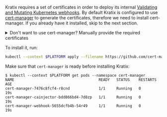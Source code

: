 Kratix requires a set of certificates in order to deploy its internal
[Validating and Mutating Kubernetes
webhooks](https://kubernetes.io/docs/reference/access-authn-authz/extensible-admission-controllers/).
By default Kratix is configured to use [cert-manager](https://cert-manager.io/) to
generate the certificates, therefore we need to install cert-manager. If you already
have it installed, skip to the next section.

<details>

   <summary> Don't want to use cert-manager? Manually provide the required
   certificates </summary>

Cert-manager is used to generate a CA, and a key/cert pair which is
configured for the following DNS names:
- `kratix-platform-webhook-service.kratix-platform-system.svc.cluster.local`
- `kratix-platform-webhook-service.kratix-platform-system.svc`

To manually provide the required certificates, you need to create the
`webhook-server-cert` secret in the `kratix-platform-system` namespace with the
following keys:

```yaml
apiVersion: v1
data:
  ca.crt: # Base64 encoded Root CA certificate
  tls.crt: # Base64 encoded Server certificate
  tls.key: # Base64 encoded Server private key
kind: Secret
metadata:
  name: webhook-server-cert
  namespace: kratix-platform-system
type: kubernetes.io/tls
```

In addition to this, you need to update all occurrences of the `caBundle` field in the following
resources to contain the base64 encoded root CA certificate:
- `MutatingWebhookConfiguration/kratix-platform-mutating-webhook-configuration`
  ```
  apiVersion: admissionregistration.k8s.io/v1
  kind: MutatingWebhookConfiguration
  metadata:
    name: kratix-platform-mutating-webhook-configuration
  webhooks:
  - admissionReviewVersions:
    - v1
    clientConfig:
      caBundle: ....
  ```
- `ValidatingWebhookConfiguration/kratix-platform-validating-webhook-configuration`
  ```
  apiVersion: admissionregistration.k8s.io/v1
  kind: ValidatingWebhookConfiguration
  metadata:
    name: kratix-platform-validating-webhook-configuration
  webhooks:
  - admissionReviewVersions:
    - v1
    clientConfig:
      caBundle: ....
  ```
- `CustomResourceDefinition/promises.platform.kratix.io`
  ```
  apiVersion: apiextensions.k8s.io/v1
  kind: CustomResourceDefinition
  metadata:
    name: promises.platform.kratix.io
  spec:
    conversion:
      strategy: Webhook
      webhook:
        clientConfig:
          caBundle: ....
  ```


</details>

To install it, run:

```bash
kubectl --context $PLATFORM apply --filename https://github.com/cert-manager/cert-manager/releases/download/v1.15.0/cert-manager.yaml
```

Make sure that `cert-manager` is ready before installing Kratix:

```shell-session
$ kubectl --context $PLATFORM get pods --namespace cert-manager
NAME                                      READY   STATUS    RESTARTS   AGE
cert-manager-7476c8fcf4-r8cnd             1/1     Running   0          19s
cert-manager-cainjector-bdd866bd4-7d8zp   1/1     Running   0          19s
cert-manager-webhook-5655dcfb4b-54r49     1/1     Running   0          19s
```
